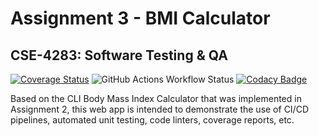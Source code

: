 # Assignment 3 - BMI Calculator
## CSE-4283: Software Testing & QA

[![Coverage Status](https://coveralls.io/repos/github/swperb/BMI-Calc/badge.svg?branch=main)](https://coveralls.io/github/swperb/BMI-Calc?branch=main) ![GitHub Actions Workflow Status](https://img.shields.io/github/actions/workflow/status/swperb/BMI-Calc/node.js.yml) [![Codacy Badge](https://app.codacy.com/project/badge/Grade/fe593169b4a141e7b69f1380c0228a58)](https://app.codacy.com/gh/swperb/BMI-Calc/dashboard?utm_source=gh&utm_medium=referral&utm_content=&utm_campaign=Badge_grade)


Based on the CLI Body Mass Index Calculator that was implemented in Assignment 2, this web app is intended to demonstrate the use of CI/CD pipelines, automated unit testing, code linters, coverage reports, etc.
